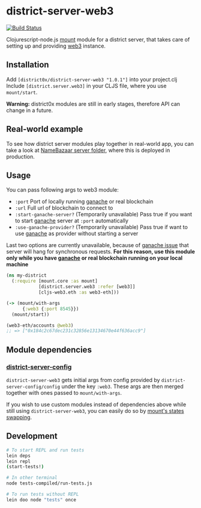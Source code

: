 # district-server-web3

[![Build Status](https://travis-ci.org/district0x/district-server-web3.svg?branch=master)](https://travis-ci.org/district0x/district-server-web3)

Clojurescript-node.js [mount](https://github.com/tolitius/mount) module for a district server, that takes care of 
setting up and providing [web3](https://github.com/ethereum/web3.js) instance. 

## Installation
Add `[district0x/district-server-web3 "1.0.1"]` into your project.clj  
Include `[district.server.web3]` in your CLJS file, where you use `mount/start`.

**Warning:** district0x modules are still in early stages, therefore API can change in a future.

## Real-world example
To see how district server modules play together in real-world app, you can take a look at [NameBazaar server folder](https://github.com/district0x/name-bazaar/tree/master/src/name_bazaar/server), 
where this is deployed in production.

## Usage
You can pass following args to web3 module:   
* `:port` Port of locally running [ganache](https://github.com/trufflesuite/ganache-cli) or real blockchain  
* `:url` Full url of blockchain to connect to
* `:start-ganache-server?` (Temporarily unavailable) Pass true if you want to start [ganache](https://github.com/trufflesuite/ganache-cli) server at `:port` automatically 
* `:use-ganache-provider?` (Temporarily unavailable) Pass true if want to use [ganache](https://github.com/trufflesuite/ganache-cli) as provider without starting a server

Last two options are currently unavailable, because of [ganache issue](https://github.com/trufflesuite/ganache-core/issues/15) that server will hang for synchronous requests. 
**For this reason, use this module only while you have [ganache](https://github.com/trufflesuite/ganache) or real blockchain running on your local machine**

```clojure
(ns my-district
  (:require [mount.core :as mount]
            [district.server.web3 :refer [web3]]
            [cljs-web3.eth :as web3-eth]))

(-> (mount/with-args
      {:web3 {:port 8545}})
  (mount/start))

(web3-eth/accounts @web3)
;; => ["0x184c2c67dec231c32856e13134670e44f636acc9"]
```
## Module dependencies

### [district-server-config](https://github.com/district0x/district-server-config)
`district-server-web3` gets initial args from config provided by `district-server-config/config` under the key `:web3`. These args are then merged together with ones passed to `mount/with-args`.

If you wish to use custom modules instead of dependencies above while still using `district-server-web3`, you can easily do so by [mount's states swapping](https://github.com/tolitius/mount#swapping-states-with-states).

## Development
```bash
# To start REPL and run tests
lein deps
lein repl
(start-tests!)

# In other terminal
node tests-compiled/run-tests.js

# To run tests without REPL
lein doo node "tests" once
```